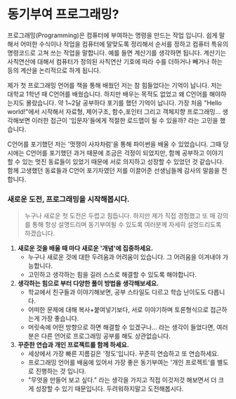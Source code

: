 # 동기부여 프로그래밍?

프로그래밍\(Programming\)은 컴퓨터에 부여하는 명령을 만드는 작업 입니다. 쉽게 말해서 어떠한 수식이나 작업을 컴퓨터에 말맞도록 정리해서 순서를 정하고 컴퓨터 특유의 명령코드로 고쳐 쓰는 작업을 말합니다. 예를 들면 계산기를 생각하면 됩니다. 계산기는 사칙연산에 대해서 컴퓨터가 정의된 사칙연산 기호에 따라 수를 더하거나 빼거나 하는 등의 계산을 논리적으로 하게 됩니다.

제가 첫 프로그래밍 언어를 책을 통해 배웠던 저는 참 힘들었다는 기억이 납니다. 저는 대학교 1학년 때 C언어를 배웠습니다. 하지만 배우는 목적도 없었고 왜 C언어를 해야하는지도 몰랐습니다. 약 1~2달 공부하다 포기를 했던 기억이 납니다. 가장 처음 "Hello world!"에서 시작해서 자료형, 제어구조, 함수,포인터 그리고 객체지향 프로그래밍... 생각해보면 이러한 접근이 '입문자'들에게 적절한 로드맵이 될 수 있을까? 라는 고민을 했습니다.

C언어를 포기했던 저는 '멋쟁이 사자차럼'을 통해 파이썬을 배울 수 있었습니다. 그때 당시에는 C언어를 포기했던 과거 때문에 조금은 걱정이 되었지만, 함께 공부하고 이야기할 수 있는 멋진 동료들이 있었기 때문에 서로 의지하고 성장할 수 있었던 것 같습니다. 함께 고생했던 동료들과 C언어 포기자였던 저를 이끌어준 선생님들께 감사의 말씀을 전합니다.

  

### 새로운 도전, 프로그래밍을 시작해봅시다.

> 누구나 새로운 첫 도전은 두렵고 힘듭니다. 하지만 제가 직접 경험했고 또 매 강의를 통해 항상 설명드리며 동기부여될 수 있도록 여러분께 자세히 설명드리도록 하겠습니다.

1. **새로운 것을 배울 때 마다 새로운 '개념'에 집중하세요.**
   * 누구나 새로운 것에 대한 두려움과 어려움이 있습니다. 그 어려움을 이겨내야 가능합니다. 
   * 고민하고 생각하는 힘을 길러 스스로 해결할 수 있도록 해야합니다.
2. **생각하는 힘으로 부터 다양한 풀이 방법을 생각해보세요.**
   * 학교에서 친구들과 이야기해보면, 공부 스타일도 다르고 학습 난이도도 다릅니다.
   * 어떠한 문제에 대해 복사+붙여넣기보다, 서로 이야기하며 토론형식으로 접근하는게 가장 좋습니다.
   * 머릿속에 어떤 방향으로 하면 해결할 수 있겠구나... 라는 생각이 들었다면, 여러분은 다른 언어로 프로그래밍 공부를 해도 상관없습니다.
3. **꾸준한 연습과 개인 프로젝트를 함께 하세요.**
   * 세상에서 가장 빠른 지름길은 '정도'입니다. 꾸준히 연습하고 또 연습하세요.
   * 프로그래밍 언어를 배움에 있어서 가장 좋은 동기부여는 '개인 프로젝트'를 별도로 진행하는 것 입니다.
   * "무엇을 만들어 보고 싶다." 라는 생각을 가지고 직접 이것저것 해보면서 더 크게 성장할 수 있기 때문입니다.
     두려워하지말고 도전해봅시다.




